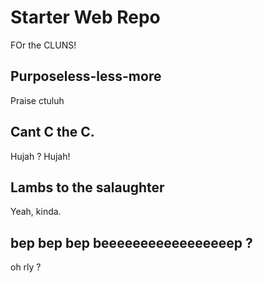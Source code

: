 # Starter Web Repo

FOr the CLUNS!

## Purposeless-less-more

Praise ctuluh

## Cant C the C.

Hujah ? Hujah!

## Lambs to the salaughter

Yeah, kinda.

## bep bep bep beeeeeeeeeeeeeeeeep ?

oh rly ?